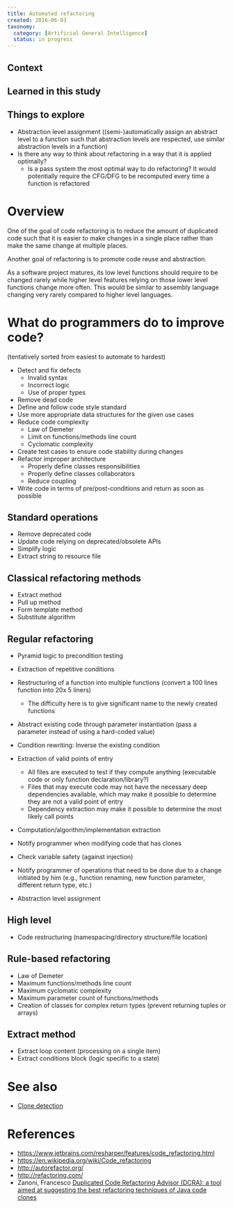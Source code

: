 ```yaml
---
title: Automated refactoring
created: 2016-06-03
taxonomy:
  category: [Artificial General Intelligence]
  status: in progress
---
```


## Context

## Learned in this study

## Things to explore
* Abstraction level assignment ((semi-)automatically assign an abstract level to a function such that abstraction levels are respected, use similar abstraction levels in a function)
* Is there any way to think about refactoring in a way that it is applied optimally?
	* Is a pass system the most optimal way to do refactoring? It would potentially require the CFG/DFG to be recomputed every time a function is refactored

# Overview
One of the goal of code refactoring is to reduce the amount of duplicated code such that it is easier to make changes in a single place rather than make the same change at multiple places.

Another goal of refactoring is to promote code reuse and abstraction.

As a software project matures, its low level functions should require to be changed rarely while higher level features relying on those lower level functions change more often. This would be similar to assembly language changing very rarely compared to higher level languages.

# What do programmers do to improve code?
(tentatively sorted from easiest to automate to hardest)

* Detect and fix defects
	* Invalid syntax
	* Incorrect logic
	* Use of proper types
* Remove dead code
* Define and follow code style standard
* Use more appropriate data structures for the given use cases
* Reduce code complexity
	* Law of Demeter
	* Limit on functions/methods line count
	* Cyclomatic complexity
* Create test cases to ensure code stability during changes
* Refactor improper architecture
	* Properly define classes responsibilities
	* Properly define classes collaborators
	* Reduce coupling
* Write code in terms of pre/post-conditions and return as soon as possible

## Standard operations
* Remove deprecated code
* Update code relying on deprecated/obsolete APIs
* Simplify logic
* Extract string to resource file

## Classical refactoring methods
* Extract method
* Pull up method
* Form template method
* Substitute algorithm

## Regular refactoring
* Pyramid logic to precondition testing
* Extraction of repetitive conditions
* Restructuring of a function into multiple functions (convert a 100 lines function into 20x 5 liners)
	* The difficulty here is to give significant name to the newly created functions
* Abstract existing code through parameter instantiation (pass a parameter instead of using a hard-coded value)
* Condition rewriting: Inverse the existing condition
* Extraction of valid points of entry
	* All files are executed to test if they compute anything (executable code or only function declaration/library?)
	* Files that may execute code may not have the necessary deep dependencies available, which may make it possible to determine they are not a valid point of entry
	* Dependency extraction may make it possible to determine the most likely call points
* Computation/algorithm/implementation extraction
* Notify programmer when modifying code that has clones
* Check variable safety (against injection)
* Notify programmer of operations that need to be done due to a change initiated by him (e.g., function renaming, new function parameter, different return type, etc.)

* Abstraction level assignment

## High level
* Code restructuring (namespacing/directory structure/file location)

## Rule-based refactoring
* Law of Demeter
* Maximum functions/methods line count
* Maximum cyclomatic complexity
* Maximum parameter count of functions/methods
* Creation of classes for complex return types (prevent returning tuples or arrays)

## Extract method
* Extract loop content (processing on a single item)
* Extract conditions block (logic specific to a state)

# See also
* [Clone detection](../clone-detection/article.md)

# References
* https://www.jetbrains.com/resharper/features/code_refactoring.html
* https://en.wikipedia.org/wiki/Code_refactoring
* http://autorefactor.org/
* http://refactoring.com/
* Zanoni, Francesco [Duplicated Code Refactoring Advisor (DCRA): a tool aimed at suggesting the best refactoring techniques of Java code clones](https://www.yumpu.com/en/document/view/37147031/6-duplicated-code-refactoring-advisor-dcra-essere)
